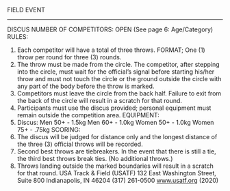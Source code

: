 FIELD EVENT
* * * * *
DISCUS
NUMBER OF COMPETITORS: OPEN
(See page 6: Age/Category)
RULES:
1. Each competitor will have a total of three throws. FORMAT; One (1) throw per round for three (3) rounds.
2. The throw must be made from the circle. The competitor, after stepping into the circle, must wait for the official’s
signal before starting his/her throw and must not touch the circle or the ground outside the circle with any part of the
body before the throw is marked.
3. Competitors must leave the circle from the back half. Failure to exit from the back of the circle will result in a scratch
for that round.
4. Participants must use the discus provided; personal equipment must remain outside the competition area.
EQUIPMENT:
1. Discus: Men 50+ - 1.5kg
Men 60+ - 1.0kg
Women 50+ - 1.0kg
Women 75+ - .75kg
SCORING:
1. The discus will be judged for distance only and the longest distance of the three (3) official throws will be recorded.
2. Second best throws are tiebreakers. In the event that there is still a tie, the third best throws break ties. (No additional
throws.)
3. Throws landing outside the marked boundaries will result in a scratch for that round.
USA Track & Field (USATF)
132 East Washington Street, Suite 800
Indianapolis, IN 46204
(317) 261-0500
www.usatf.org
(2020)
